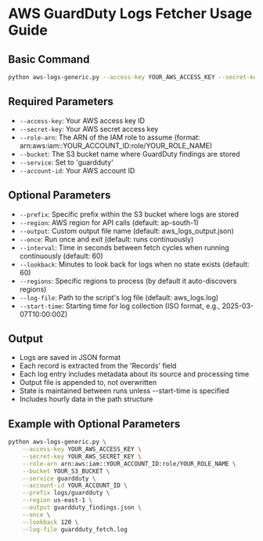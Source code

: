 # AWS GuardDuty Logs Fetcher Usage Guide

## Basic Command

```bash
python aws-logs-generic.py --access-key YOUR_AWS_ACCESS_KEY --secret-key YOUR_AWS_SECRET_KEY --role-arn arn:aws:iam::YOUR_ACCOUNT_ID:role/YOUR_ROLE_NAME --bucket YOUR_S3_BUCKET --service guardduty --account-id YOUR_ACCOUNT_ID
```

## Required Parameters

- `--access-key`: Your AWS access key ID
- `--secret-key`: Your AWS secret access key
- `--role-arn`: The ARN of the IAM role to assume (format: arn:aws:iam::YOUR_ACCOUNT_ID:role/YOUR_ROLE_NAME)
- `--bucket`: The S3 bucket name where GuardDuty findings are stored
- `--service`: Set to 'guardduty'
- `--account-id`: Your AWS account ID

## Optional Parameters

- `--prefix`: Specific prefix within the S3 bucket where logs are stored
- `--region`: AWS region for API calls (default: ap-south-1)
- `--output`: Custom output file name (default: aws_logs_output.json)
- `--once`: Run once and exit (default: runs continuously)
- `--interval`: Time in seconds between fetch cycles when running continuously (default: 60)
- `--lookback`: Minutes to look back for logs when no state exists (default: 60)
- `--regions`: Specific regions to process (by default it auto-discovers regions)
- `--log-file`: Path to the script's log file (default: aws_logs.log)
- `--start-time`: Starting time for log collection (ISO format, e.g., 2025-03-07T10:00:00Z)

## Output

- Logs are saved in JSON format
- Each record is extracted from the 'Records' field
- Each log entry includes metadata about its source and processing time
- Output file is appended to, not overwritten
- State is maintained between runs unless --start-time is specified
- Includes hourly data in the path structure

## Example with Optional Parameters

```bash
python aws-logs-generic.py \
    --access-key YOUR_AWS_ACCESS_KEY \
    --secret-key YOUR_AWS_SECRET_KEY \
    --role-arn arn:aws:iam::YOUR_ACCOUNT_ID:role/YOUR_ROLE_NAME \
    --bucket YOUR_S3_BUCKET \
    --service guardduty \
    --account-id YOUR_ACCOUNT_ID \
    --prefix logs/guardduty \
    --region us-east-1 \
    --output guardduty_findings.json \
    --once \
    --lookback 120 \
    --log-file guardduty_fetch.log
```
